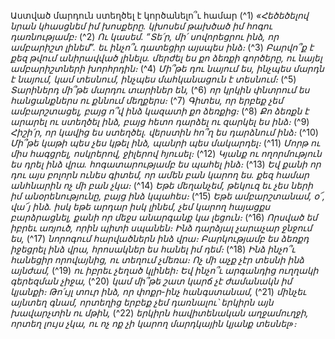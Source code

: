 
Աստված մարդուն ստեղծել է կործանելո՞ւ համար
(^1) _«Հեծեծելով նրան կհասցնեմ իմ խոսքերը.
կխոսեմ թախծած իմ հոգու դառնությամբ։_
(^2) _Ու կասեմ. “Տե՛ր, մի՛ սովորեցրու ինձ, որ ամբարիշտ լինեմ”.
եւ ինչո՞ւ դատեցիր այսպես ինձ։_
(^3) _Բարվո՞ք է քեզ թվում անիրավված լինելս.
մերժել ես քո ձեռքի գործերը,
ու նայել ամբարիշտների խորհրդին։_
(^4) _Մի՞թե դու նայում ես, ինչպես մարդն է նայում,
կամ տեսնում, ինչպես մահկանացուն է տեսնում։_
(^5) _Տարիներդ մի՞թե մարդու տարիներ են,_
(^6) _որ կրկին փնտրում ես հանցանքներս
ու քննում մեղքերս։_
(^7) _Գիտես, որ երբեք չեմ ամբարշտացել,
բայց ո՞վ ինձ կազատի քո ձեռքից։_
(^8) _Քո ձեռքն է արարել ու ստեղծել ինձ,
բայց հետո դարձել ու զարկել ես ինձ։_
(^9) _Հիշի՛ր, որ կավից ես ստեղծել.
վերստին հո՞ղ ես դարձնում ինձ։_
(^10) _Մի՞թե կաթի պես չես կթել ինձ,
պանրի պես մակարդել։_
(^11) _Մորթ ու միս հագցրել,
ոսկրերով, ջիլերով հյուսել։_
(^12) _Կյանք ու ողորմություն ես դրել ինձ վրա.
հոգատարությամբ ես պահել ինձ։_
(^13) _Եվ քանի որ դու այս բոլորն ունես
գիտեմ, որ ամեն բան կարող ես.
քեզ համար անհնարին ոչ մի բան չկա։_
(^14) _Եթե մեղանչեմ, թեկուզ եւ չես ների իմ անօրենությունը,
բայց ինձ կպահես։_
(^15) _Եթե ամբարշտանամ, օ՜, վա՜յ ինձ.
իսկ եթե արդար իսկ լինեմ,
չեմ կարող հայացքս բարձրացնել,
քանի որ մեջս անարգանք կա լեցուն։_
(^16) _Որսված եմ իբրեւ առյուծ,
որին պիտի սպանեն։
Ինձ դարձյալ չարաչար ջնջում ես,_
(^17) _նորոգում հարվածներն ինձ վրա։
Բարկությամբ ես ձեռքդ իջեցրել ինձ վրա,
հրոսակներ ես հանել իմ դեմ։_
(^18) _Ինձ ինչո՞ւ հանեցիր որովայնից,
ու տեղում չմեռա։
Ոչ մի աչք չէր տեսնի ինձ այնժամ,_
(^19) _ու իբրեւ չեղած կլինեի։
Եվ ինչո՞ւ արգանդից ուղղակի գերեզման չիջա,_
(^20) _կամ մի՞թե շատ կարճ չէ ժամանակն իմ կյանքի։
Թո՛ւյլ տուր ինձ, որ փոքր-ինչ հանգստանամ,_
(^21) _մինչեւ այնտեղ գնամ, որտեղից երբեք չեմ դառնալու՝
երկիրն այն խավարչտին ու մթին,_
(^22) _երկիրն հավիտենական աղջամուղջի, որտեղ լույս չկա,
ու ոչ ոք չի կարող մարդկային կյանք տեսնել»։_
